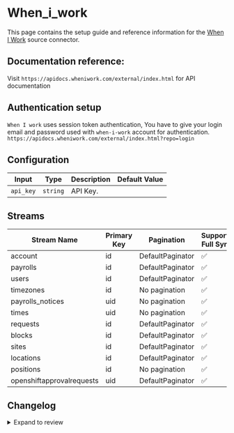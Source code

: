 # When_i_work
This page contains the setup guide and reference information for the [When I Work](https://wheniwork.com/) source connector.

## Documentation reference:
Visit `https://apidocs.wheniwork.com/external/index.html` for API documentation

## Authentication setup
`When I work` uses session token authentication,
You have to give your login email and password used with `when-i-work` account for authentication.
`https://apidocs.wheniwork.com/external/index.html?repo=login`

## Configuration

| Input | Type | Description | Default Value |
|-------|------|-------------|---------------|
| `api_key` | `string` | API Key.  |  |

## Streams
| Stream Name | Primary Key | Pagination | Supports Full Sync | Supports Incremental |
|-------------|-------------|------------|---------------------|----------------------|
| account | id | DefaultPaginator | ✅ |  ❌  |
| payrolls | id | DefaultPaginator | ✅ |  ❌  |
| users | id | DefaultPaginator | ✅ |  ❌  |
| timezones | id | No pagination | ✅ |  ❌  |
| payrolls_notices | uid | No pagination | ✅ |  ❌  |
| times | uid | No pagination | ✅ |  ❌  |
| requests | id | DefaultPaginator | ✅ |  ❌  |
| blocks | id | DefaultPaginator | ✅ |  ❌  |
| sites | id | DefaultPaginator | ✅ |  ❌  |
| locations | id | DefaultPaginator | ✅ |  ❌  |
| positions | id | No pagination | ✅ |  ❌  |
| openshiftapprovalrequests | uid | DefaultPaginator | ✅ |  ❌  |

## Changelog

<details>
  <summary>Expand to review</summary>

| Version | Date | Pull Request | Subject |
| ------------------ | ------------ | --- | ---------------- |
| 0.0.23 | 2025-05-10 | [59976](https://github.com/airbytehq/airbyte/pull/59976) | Update dependencies |
| 0.0.22 | 2025-05-04 | [59560](https://github.com/airbytehq/airbyte/pull/59560) | Update dependencies |
| 0.0.21 | 2025-04-26 | [58934](https://github.com/airbytehq/airbyte/pull/58934) | Update dependencies |
| 0.0.20 | 2025-04-19 | [58535](https://github.com/airbytehq/airbyte/pull/58535) | Update dependencies |
| 0.0.19 | 2025-04-13 | [58057](https://github.com/airbytehq/airbyte/pull/58057) | Update dependencies |
| 0.0.18 | 2025-04-05 | [57400](https://github.com/airbytehq/airbyte/pull/57400) | Update dependencies |
| 0.0.17 | 2025-03-29 | [56807](https://github.com/airbytehq/airbyte/pull/56807) | Update dependencies |
| 0.0.16 | 2025-03-22 | [56249](https://github.com/airbytehq/airbyte/pull/56249) | Update dependencies |
| 0.0.15 | 2025-03-09 | [55650](https://github.com/airbytehq/airbyte/pull/55650) | Update dependencies |
| 0.0.14 | 2025-03-01 | [55123](https://github.com/airbytehq/airbyte/pull/55123) | Update dependencies |
| 0.0.13 | 2025-02-22 | [54473](https://github.com/airbytehq/airbyte/pull/54473) | Update dependencies |
| 0.0.12 | 2025-02-15 | [54045](https://github.com/airbytehq/airbyte/pull/54045) | Update dependencies |
| 0.0.11 | 2025-02-08 | [53540](https://github.com/airbytehq/airbyte/pull/53540) | Update dependencies |
| 0.0.10 | 2025-02-01 | [52440](https://github.com/airbytehq/airbyte/pull/52440) | Update dependencies |
| 0.0.9 | 2025-01-18 | [51985](https://github.com/airbytehq/airbyte/pull/51985) | Update dependencies |
| 0.0.8 | 2025-01-11 | [51415](https://github.com/airbytehq/airbyte/pull/51415) | Update dependencies |
| 0.0.7 | 2024-12-28 | [50771](https://github.com/airbytehq/airbyte/pull/50771) | Update dependencies |
| 0.0.6 | 2024-12-21 | [50374](https://github.com/airbytehq/airbyte/pull/50374) | Update dependencies |
| 0.0.5 | 2024-12-14 | [49795](https://github.com/airbytehq/airbyte/pull/49795) | Update dependencies |
| 0.0.4 | 2024-12-12 | [49389](https://github.com/airbytehq/airbyte/pull/49389) | Update dependencies |
| 0.0.3 | 2024-11-04 | [48303](https://github.com/airbytehq/airbyte/pull/48303) | Update dependencies |
| 0.0.2 | 2024-10-28 | [47565](https://github.com/airbytehq/airbyte/pull/47565) | Update dependencies |
| 0.0.1 | 2024-09-10 | [45367](https://github.com/airbytehq/airbyte/pull/45367) | Initial release by [@btkcodedev](https://github.com/btkcodedev) via Connector Builder |

</details>
